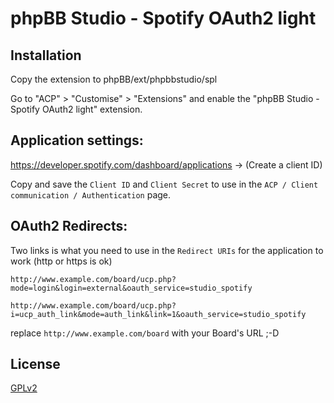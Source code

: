 # phpBB Studio - Spotify OAuth2 light

## Installation

Copy the extension to phpBB/ext/phpbbstudio/spl

Go to "ACP" > "Customise" > "Extensions" and enable the "phpBB Studio - Spotify OAuth2 light" extension.

## Application settings:

https://developer.spotify.com/dashboard/applications -> (Create a client ID)

Copy and save the `Client ID` and `Client Secret` to use in the `ACP / Client communication / Authentication` page.

## OAuth2 Redirects:

Two links is what you need to use in the `Redirect URIs` for the application to work (http or https is ok)

`http://www.example.com/board/ucp.php?mode=login&login=external&oauth_service=studio_spotify`

`http://www.example.com/board/ucp.php?i=ucp_auth_link&mode=auth_link&link=1&oauth_service=studio_spotify`

replace `http://www.example.com/board` with your Board's URL ;-D

## License

[GPLv2](../license.txt)
